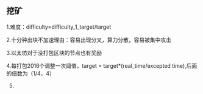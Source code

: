 ## 挖矿

1.难度：difficulty=difficulty_1_target/target



2.十分钟出块不加速理由：容易出现分叉，算力分散，容易被集中攻击



3.以太坊对于没打包区块的节点也有奖励



4.每打包2016个调整一次阈值，target = target*(real_time/excepted time),后面的倍数为（1/4，4）

5.
